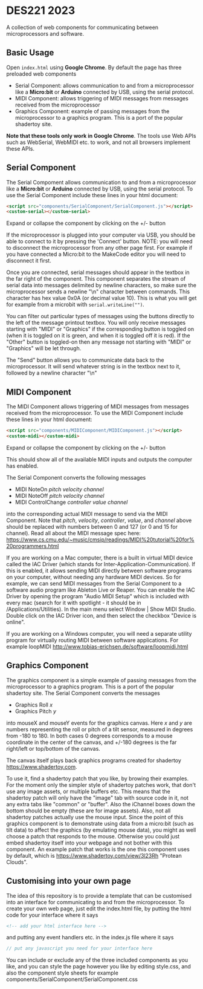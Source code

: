 # DES221 2023

A collection of web components for communicating between microprocessors and software.

## Basic Usage
Open ```index.html``` using **Google Chrome**.
By default the page has three preloaded web components

- Serial Component: allows communication to and from a microprocessor like a **Micro:bit** or **Arduino** connected by USB, using the serial protocol.
- MIDI Component: allows triggering of MIDI messages from  messages received from the microprocessor
- Graphics Component: example of passing messages from the microprocessor to a graphics program. This is a port of the popular shadertoy site.

**Note that these tools only work in Google Chrome**. The tools use Web APIs such as WebSerial, WebMIDI etc. to work, and not all browsers implement these APIs.

## Serial Component
The Serial Compoment allows communication to and from a microprocessor like a **Micro:bit** or **Arduino** connected by USB, using the serial protocol. To use the Serial Component include these lines in your html document:
```html
<script src="components/SerialComponent/SerialComponent.js"></script>
<custom-serial></custom-serial>
```
Expand or collapse the component by clicking on the +/- button

If the microprocessor is plugged into your computer via USB, you should be able to connect to it by pressing the 'Connect' button. NOTE: you will need to disconnect the microprocessor from any other page first. For example if you have connected a Micro:bit to the MakeCode editor you will need to disconnect it first.

Once you are connected, serial messages should appear in the textbox in the far right of the component. This component separates the stream of serial data into messages delimited by newline characters, so make sure the microprocessor sends a newline "\n" character between commands. This character has hex value 0x0A (or decimal value 10). This is what you will get for example from a microbit with ```serial.writeLine("")```.

You can filter out particular types of messages using the buttons directly to the left of the message printout textbox. You will only receive messages starting with "MIDI" or "Graphics" if the corresponding button is toggled on (when it is toggled on it is green, and when it is toggled off it is red). If the "Other" button is toggled-on then any message not starting with "MIDI" or "Graphics" will be let through.

The "Send" button allows you to communicate data back to the microprocessor. It will send whatever string is in the textbox next to it, followed by a newline character "\n"

## MIDI Component
The MIDI Component allows triggering of MIDI messages from  messages received from the microprocessor. To use the MIDI Component include these lines in your html document:
```html
<script src="components/MIDIComponent/MIDIComponent.js"></script>
<custom-midi></custom-midi>
```
Expand or collapse the component by clicking on the +/- button

This should show all of the available MIDI inputs and outputs the computer has enabled. 

The Serial Component converts the following messages
- MIDI NoteOn *pitch* *velocity* *channel*
- MIDI NoteOff *pitch* *velocity* *channel*
- MIDI ControlChange *controller* *value* *channel*

into the corresponding actual MIDI message to send via the MIDI Component. Note that *pitch*, *velocity*, *controller*, *value*, and *channel* above should be replaced with numbers between 0 and 127 (or 0 and 15 for channel). Read all about the MIDI message spec here: https://www.cs.cmu.edu/~music/cmsip/readings/MIDI%20tutorial%20for%20programmers.html


If you are working on a Mac computer, there is a built in virtual MIDI device called the IAC Driver (which stands for Inter-Application-Communication).  If this is enabled, it allows sending MIDI directly between software programs on your computer, without needing any hardware MIDI devices. So for example, we can send MIDI messages from the Serial Component to a software audio program like Ableton Live or Reaper. You can enable the IAC Driver by opening the program "Audio MIDI Setup" which is included with every mac (search for it with spotlight - it should be in /Applications/Utilities). In the main menu select Window | Show MIDI Studio. Double click on the IAC Driver icon, and then select the checkbox "Device is online".

If you are working on a Windows computer, you will need a separate utility program for virtually routing MIDI between software applications. For example loopMIDI http://www.tobias-erichsen.de/software/loopmidi.html

## Graphics Component
The graphics component is a simple example of passing messages from the microprocessor to a graphics program. This is a port of the popular shadertoy site. The Serial Component converts the messages
- Graphics Roll *x*
- Graphics Pitch *y*

into mouseX and mouseY events for the graphics canvas. Here *x* and *y* are numbers representing the roll or pitch of a tilt sensor, measured in degrees from -180 to 180. In both cases 0 degrees corresponds to a mouse coordinate in the center of the canvas, and +/-180 degrees is the far right/left or top/bottom of the canvas.

The canvas itself plays back graphics programs created for shadertoy https://www.shadertoy.com.

To use it, find a shadertoy patch that you like, by browing their examples. For the moment only the simpler style of shadertoy patches work, that don't use any image assets, or multiple buffers etc. This means that the shadertoy patch will only have the "image" tab with source code in it, not any extra tabs like "common" or "buffer". Also the iChannel boxes down the bottom should be empty (these are for image assets). Also, not all shadertoy patches actually use the mouse input. Since the point of this graphics component is to demonstrate using data from a micro:bit (such as tilt data) to affect the graphics (by emulating mouse data), you might as well choose a patch that responds to the mouse. Otherwise you could just embed shadertoy itself into your webpage and not bother with this component. An example patch that works is the one this component uses by default, which is https://www.shadertoy.com/view/3l23Rh "Protean Clouds".

## Customising into your own page
The idea of this repository is to provide a template that can be customised into an interface for communicating to and from the microprocessor. To create your own web page, just edit the index.html file, by putting the html code for your interface where it says 
```html
<!-- add your html interface here -->
```
and putting any event handlers etc. in the index.js file where it says
```js
// put any javascript you need for your interface here
```

You can include or exclude any of the three included components as you like, and you can style the page however you like by editing style.css, and also the component style sheets for example components/SerialComponent/SerialComponent.css
